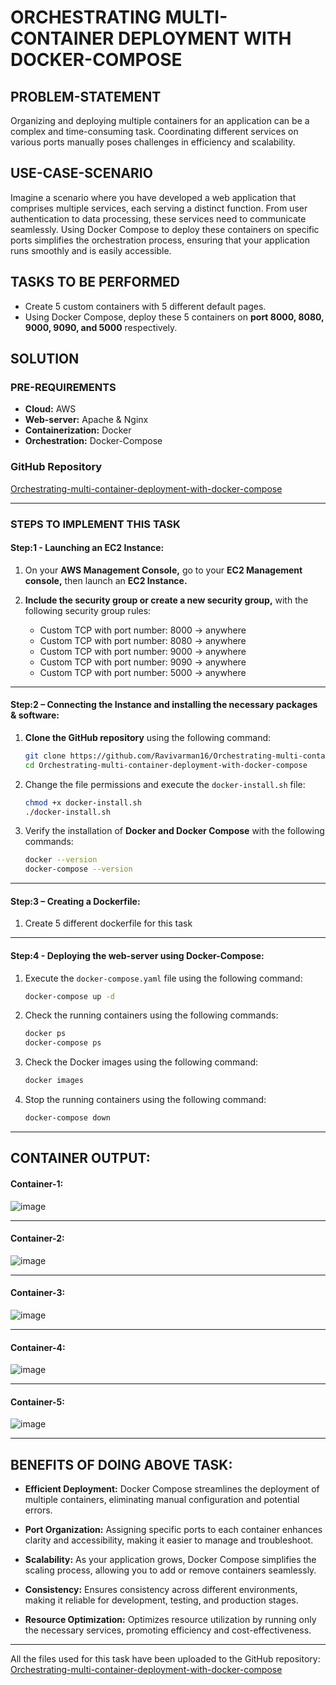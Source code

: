 # ORCHESTRATING MULTI-CONTAINER DEPLOYMENT WITH DOCKER-COMPOSE

## PROBLEM-STATEMENT

Organizing and deploying multiple containers for an application can be a complex and time-consuming task. Coordinating different services on various ports manually poses challenges in efficiency and scalability.

## USE-CASE-SCENARIO

Imagine a scenario where you have developed a web application that comprises multiple services, each serving a distinct function. From user authentication to data processing, these services need to communicate seamlessly. Using Docker Compose to deploy these containers on specific ports simplifies the orchestration process, ensuring that your application runs smoothly and is easily accessible.

## TASKS TO BE PERFORMED

- Create 5 custom containers with 5 different default pages.
- Using Docker Compose, deploy these 5 containers on **port 8000, 8080, 9000, 9090, and 5000** respectively.

## SOLUTION

### PRE-REQUIREMENTS

- **Cloud:** AWS
- **Web-server:** Apache & Nginx
- **Containerization:** Docker
- **Orchestration:** Docker-Compose

### GitHub Repository

[Orchestrating-multi-container-deployment-with-docker-compose](https://github.com/Ravivarman16/Orchestrating-multi-container-deployment-with-docker-compose.git)

---

### STEPS TO IMPLEMENT THIS TASK

#### Step:1 - Launching an EC2 Instance:


1. On your **AWS Management Console,** go to your **EC2 Management console,** then launch an **EC2 Instance.**

2. **Include the security group or create a new security group,** with the following security group rules:

    - Custom TCP with port number: 8000 -> anywhere
    - Custom TCP with port number: 8080 -> anywhere
    - Custom TCP with port number: 9000 -> anywhere
    - Custom TCP with port number: 9090 -> anywhere
    - Custom TCP with port number: 5000 -> anywhere

---

#### Step:2 – Connecting the Instance and installing the necessary packages & software:

1. **Clone the GitHub repository** using the following command:

    ```bash
    git clone https://github.com/Ravivarman16/Orchestrating-multi-container-deployment-with-docker-compose.git
    cd Orchestrating-multi-container-deployment-with-docker-compose
    ```

2. Change the file permissions and execute the `docker-install.sh` file:

    ```bash
    chmod +x docker-install.sh
    ./docker-install.sh
    ```

3. Verify the installation of **Docker and Docker Compose** with the following commands:

    ```bash
    docker --version
    docker-compose --version
    ```

---

#### Step:3 – Creating a Dockerfile:

1. Create 5 different dockerfile for this task
   
---


#### Step:4 - Deploying the web-server using Docker-Compose:

1. Execute the `docker-compose.yaml` file using the following command:

    ```bash
    docker-compose up -d
    ```

2. Check the running containers using the following commands:

    ```bash
    docker ps
    docker-compose ps
    ```

3. Check the Docker images using the following command:

    ```bash
    docker images
    ```

4. Stop the running containers using the following command:

    ```bash
    docker-compose down
    ```

---

## CONTAINER OUTPUT:

#### Container-1:

![image](https://github.com/Ravivarman16/Orchestrating-multi-container-deployment-with-docker-compose/assets/129171351/1f6f6a09-10f5-4389-b900-13eea35dc894)

---

#### Container-2:

![image](https://github.com/Ravivarman16/Orchestrating-multi-container-deployment-with-docker-compose/assets/129171351/31cae033-157a-4321-a92b-b6a601294acc)

---

#### Container-3:

![image](https://github.com/Ravivarman16/Orchestrating-multi-container-deployment-with-docker-compose/assets/129171351/ff2db629-1ca8-47cc-977c-a7ce25a1f8b7)

---

#### Container-4:

![image](https://github.com/Ravivarman16/Orchestrating-multi-container-deployment-with-docker-compose/assets/129171351/ad407551-3ee3-4fd8-944b-6afbd6d170b8)

---

#### Container-5:

![image](https://github.com/Ravivarman16/Orchestrating-multi-container-deployment-with-docker-compose/assets/129171351/d41fd2a6-e8f0-4e58-b635-1014fcd5deab)

---

## BENEFITS OF DOING ABOVE TASK:

- **Efficient Deployment:** Docker Compose streamlines the deployment of multiple containers, eliminating manual configuration and potential errors.

- **Port Organization:** Assigning specific ports to each container enhances clarity and accessibility, making it easier to manage and troubleshoot.

- **Scalability:** As your application grows, Docker Compose simplifies the scaling process, allowing you to add or remove containers seamlessly.

- **Consistency:** Ensures consistency across different environments, making it reliable for development, testing, and production stages.

- **Resource Optimization:** Optimizes resource utilization by running only the necessary services, promoting efficiency and cost-effectiveness.

---

All the files used for this task have been uploaded to the GitHub repository: [Orchestrating-multi-container-deployment-with-docker-compose](https://github.com/Ravivarman16/Orchestrating-multi-container-deployment-with-docker-compose.git)


